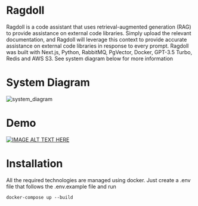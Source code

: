 # Ragdoll
Ragdoll is a code assistant that uses retrieval-augmented generation (RAG) to provide assistance on external code libraries. 
Simply upload the relevant documentation, and Ragdoll will leverage this context to provide accurate assistance on external code libraries in response to every prompt.
Ragdoll was built with Next.js, Python, RabbitMQ, PgVector, Docker, GPT-3.5 Turbo, Redis and AWS S3. See system diagram below for more information

# System Diagram
![system_diagram](https://github.com/user-attachments/assets/f971012c-c8fe-49bd-9776-2781f0933519)

# Demo
[![IMAGE ALT TEXT HERE](https://img.youtube.com/vi/ys9GP1bdCcU/0.jpg)](https://www.youtube.com/watch?v=ys9GP1bdCcU)

# Installation
All the required technologies are managed using docker. Just create a .env file that follows the .env.example file and run
```
docker-compose up --build
```
